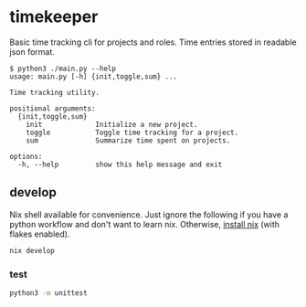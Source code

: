 # timekeeper

Basic time tracking cli for projects and roles. Time entries stored in readable json format.

```console
$ python3 ./main.py --help
usage: main.py [-h] {init,toggle,sum} ...

Time tracking utility.

positional arguments:
  {init,toggle,sum}
    init             Initialize a new project.
    toggle           Toggle time tracking for a project.
    sum              Summarize time spent on projects.

options:
  -h, --help         show this help message and exit
```

## develop

Nix shell available for convenience. Just ignore the following if you have a python workflow and don't want to learn nix. Otherwise, [install nix](https://github.com/DeterminateSystems/nix-installer) (with flakes enabled).

```bash
nix develop
```

### test

```bash
python3 -m unittest
```
